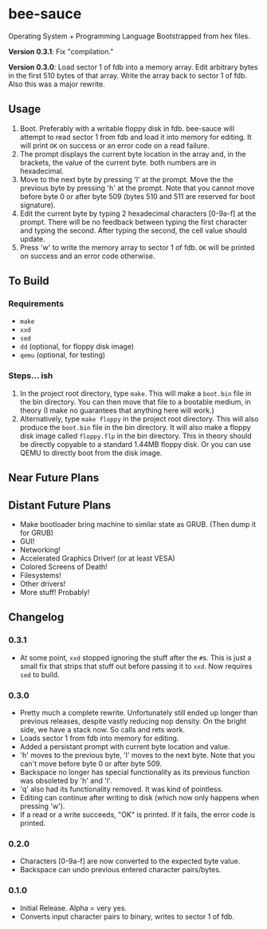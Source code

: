 bee-sauce
=========

Operating System + Programming Language Bootstrapped from hex files.

**Version 0.3.1**: Fix "compilation."

**Version 0.3.0**: Load sector 1 of fdb into a memory array. Edit arbitrary
bytes in the first 510 bytes of that array. Write the array back to sector 1 of
fdb. Also this was a major rewrite.

Usage
-----

1. Boot. Preferably with a writable floppy disk in fdb. bee-sauce will attempt
   to read sector 1 from fdb and load it into memory for editing. It will print
   `OK` on success or an error code on a read failure.
2. The prompt displays the current byte location in the array and, in the
   brackets, the value of the current byte. both numbers are in hexadecimal.
3. Move to the next byte by pressing 'l' at the prompt. Move the the previous
   byte by pressing 'h' at the prompt. Note that you cannot move before byte 0
   or after byte 509 (bytes 510 and 511 are reserved for boot signature).
4. Edit the current byte by typing 2 hexadecimal characters [0-9a-f] at the
   prompt. There will be no feedback between typing the first character and
   typing the second. After typing the second, the cell value should update.
5. Press 'w' to write the memory array to sector 1 of fdb. `OK` will be printed
   on success and an error code otherwise.

To Build
--------

### Requirements

- `make`
- `xxd`
- `sed`
- `dd` (optional, for floppy disk image)
- `qemu` (optional, for testing)

### Steps... ish

1. In the project root directory, type `make`. This will make a `boot.bin` file
   in the bin directory. You can then move that file to a bootable medium, in
   theory (I make no guarantees that anything here will work.)
2. Alternatively, type `make floppy` in the project root directory. This will
   also produce the `boot.bin` file in the bin directory. It will also make a
   floppy disk image called `floppy.flp` in the bin directory. This in theory
   should be directly copyable to a standard 1.44MB floppy disk. Or you can use
   QEMU to directly boot from the disk image.

Near Future Plans
-----------------


Distant Future Plans
--------------------

- Make bootloader bring machine to similar state as GRUB. (Then dump it for
  GRUB)
- GUI!
- Networking!
- Accelerated Graphics Driver! (or at least VESA)
- Colored Screens of Death!
- Filesystems!
- Other drivers!
- More stuff! Probably!

Changelog
---------

### 0.3.1

- At some point, `xxd` stopped ignoring the stuff after the `#`s. This
  is just a small fix that strips that stuff out before passing it to
  `xxd`. Now requires `sed` to build.

### 0.3.0

- Pretty much a complete rewrite. Unfortunately still ended up longer than
  previous releases, despite vastly reducing nop density. On the bright side,
  we have a stack now. So calls and rets work.
- Loads sector 1 from fdb into memory for editing.
- Added a persistant prompt with current byte location and value.
- 'h' moves to the previous byte, 'l' moves to the next byte. Note that you
  can't move before byte 0 or after byte 509.
- Backspace no longer has special functionality as its previous function was
  obsoleted by 'h' and 'l'.
- 'q' also had its functionality removed. It was kind of pointless.
- Editing can continue after writing to disk (which now only happens when
  pressing 'w').
- If a read or a write succeeds, "OK" is printed. If it fails, the error code
  is printed.

### 0.2.0

- Characters [0-9a-f] are now converted to the expected byte value.
- Backspace can undo previous entered character pairs/bytes.

### 0.1.0

- Initial Release. Alpha = very yes.
- Converts input character pairs to binary, writes to sector 1 of fdb.
